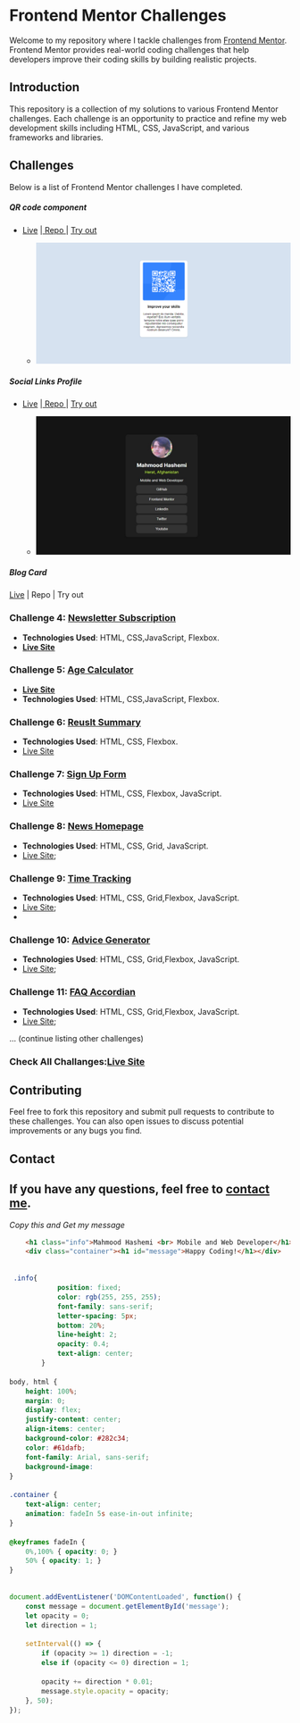 # Frontend Mentor Challenges

Welcome to my repository where I tackle challenges from [Frontend Mentor](https://www.frontendmentor.io). Frontend Mentor provides real-world coding challenges that help developers improve their coding skills by building realistic projects.

## Introduction

This repository is a collection of my solutions to various Frontend Mentor challenges. Each challenge is an opportunity to practice and refine my web development skills including HTML, CSS, JavaScript, and various frameworks and libraries.

## Challenges

Below is a list of Frontend Mentor challenges I have completed.

##### QR code component

* [Live](https://mahmoodhashem.github.io/Mentor-Challanges/QR%20code/index.html) |[ Repo ](https://github.com/MahmoodHashem/Mentor-Challanges/tree/main/QR%20code)| [Try out](https://www.frontendmentor.io/challenges/qr-code-component-iux_sIO_H)

  - ![img](./QR%20code/images/screenshot.png)

##### Social Links Profile

- [Live](https://mahmoodhashem.github.io/Mentor-Challanges/Social%20links%20profile/index.html) |[ Repo ](https://github.com/MahmoodHashem/Mentor-Challanges/tree/main/Social%20links%20profile)| [Try out](https://www.frontendmentor.io/challenges/social-links-profile-UG32l9m6dQ)

  - ![img](./Social%20links%20profile/assets/images/Screenshot_9-4-2024_2197_127.0.0.1.jpeg)

##### Blog Card

[Live](https://github.com/MahmoodHashem/Mentor-Challanges/tree/main/Blog%20card) | Repo | Try out

### Challenge 4: [Newsletter Subscription](https://github.com/MahmoodHashem/Mentor-Challanges/tree/main/newsletter-sign-up-with-success-message-main)

- **Technologies Used**: HTML, CSS,JavaScript, Flexbox.
- **[Live Site](https://mahmoodhashem.github.io/Mentor-Challanges/newsletter-sign-up-with-success-message-main/newsletter-sign-up-with-success-message-main/index.html)**

### Challenge 5: [Age Calculator](https://github.com/MahmoodHashem/Mentor-Challanges/tree/main/age-calculator)

- **[Live Site](https://mahmoodhashem.github.io/Mentor-Challanges/age-calculator/index.html)**
- **Technologies Used**: HTML, CSS,JavaScript, Flexbox.

### Challenge 6: [Reuslt Summary](https://github.com/MahmoodHashem/Mentor-Challanges/tree/main/result-summary)

- **Technologies Used**: HTML, CSS, Flexbox.
- [Live Site](https://mahmoodhashem.github.io/Mentor-Challanges/result-summary/index.html)

### Challenge 7: [Sign Up Form](https://github.com/MahmoodHashem/Mentor-Challanges/tree/main/signup-form)

- **Technologies Used**: HTML, CSS, Flexbox, JavaScript.
- [Live Site](https://mahmoodhashem.github.io/Mentor-Challanges/signup-form/index.html)

### Challenge 8: [News Homepage](https://github.com/MahmoodHashem/Mentor-Challanges/tree/main/news-homepage-main)

- **Technologies Used**: HTML, CSS, Grid, JavaScript.
- [Live Site](https://mahmoodhashem.github.io/Mentor-Challanges/news-homepage-main/index.html);

### Challenge 9: [Time Tracking ](https://github.com/MahmoodHashem/Mentor-Challanges/tree/main/time-tracking)

- **Technologies Used**: HTML, CSS, Grid,Flexbox, JavaScript.
- [Live Site](https://mahmoodhashem.github.io/Mentor-Challanges/time-tracking/index.html);
- 

### Challenge 10: [Advice Generator](https://github.com/MahmoodHashem/Mentor-Challanges/tree/main/advice-generator)

- **Technologies Used**: HTML, CSS, Grid,Flexbox, JavaScript.
- [Live Site](https://mahmoodhashem.github.io/Mentor-Challanges/advice-generator/index.html);

### Challenge 11: [FAQ Accordian](https://github.com/MahmoodHashem/Mentor-Challanges/tree/main/faq-accordion)

- **Technologies Used**: HTML, CSS, Grid,Flexbox, JavaScript.
- [Live Site](https://mahmoodhashem.github.io/Mentor-Challanges/faq-accordion/index.html);

... (continue listing other challenges)

### Check All Challanges:[Live Site](https://mahmoodhashem.github.io/Mentor-Challanges/)

## Contributing

Feel free to fork this repository and submit pull requests to contribute to these challenges. You can also open issues to discuss potential improvements or any bugs you find.

## Contact

If you have any questions, feel free to [contact me](mailto:shmahmoodham143@gmail.com).
---------------------------------------------------

*Copy this and Get my message*

```HTML
    <h1 class="info">Mahmood Hashemi <br> Mobile and Web Developer</h1>
    <div class="container"><h1 id="message">Happy Coding!</h1></div>
```

```CSS

 .info{
            position: fixed;
            color: rgb(255, 255, 255);
            font-family: sans-serif;
            letter-spacing: 5px;
            bottom: 20%;
            line-height: 2;
            opacity: 0.4;
            text-align: center;
        }

body, html {
    height: 100%;
    margin: 0;
    display: flex;
    justify-content: center;
    align-items: center;
    background-color: #282c34;
    color: #61dafb;
    font-family: Arial, sans-serif;
    background-image: 
}

.container {
    text-align: center;
    animation: fadeIn 5s ease-in-out infinite;
}

@keyframes fadeIn {
    0%,100% { opacity: 0; }
    50% { opacity: 1; }
}
```

```JavaScript

document.addEventListener('DOMContentLoaded', function() {
    const message = document.getElementById('message');
    let opacity = 0;
    let direction = 1;

    setInterval(() => {
        if (opacity >= 1) direction = -1;
        else if (opacity <= 0) direction = 1;

        opacity += direction * 0.01;
        message.style.opacity = opacity;
    }, 50);
});

```
